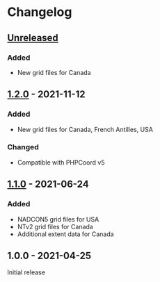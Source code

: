# Changelog

## [Unreleased]
### Added
- New grid files for Canada

## [1.2.0] - 2021-11-12
### Added
- New grid files for Canada, French Antilles, USA
### Changed
- Compatible with PHPCoord v5

## [1.1.0] - 2021-06-24
### Added
- NADCON5 grid files for USA
- NTv2 grid files for Canada
- Additional extent data for Canada

## 1.0.0 - 2021-04-25
Initial release

[Unreleased]: https://github.com/dvdoug/PHPCoordNorthAmerica/compare/v1.2.0...HEAD
[1.2.0]: https://github.com/dvdoug/PHPCoordNorthAmerica/compare/v1.1.0...v1.2.0
[1.1.0]: https://github.com/dvdoug/PHPCoordNorthAmerica/compare/v1.0.0...v1.1.0
